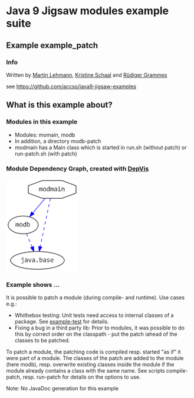 ﻿ # Java 9 Jigsaw modules example suite
## Example example_patch

### Info
Written by [Martin Lehmann](https://github.com/mrtnlhmnn), [Kristine Schaal](https://github.com/kristines) and [Rüdiger Grammes](https://github.com/rgrammes) 

see https://github.com/accso/java9-jigsaw-examples

## What is this example about?

### Modules in this example
* Modules: momain, modb
* In addition, a directory modb-patch
* modmain has a Main class which is started in run.sh (without patch) or run-patch.sh (with patch)

### Module Dependency Graph, created with [DepVis](https://github.com/accso/java9-jigsaw-depvis)
![Example's Module Dependency Graph](moduledependencies.png)

### Example shows ...
It is possible to patch a module (during compile- and runtime). Use cases e.g.:
* Whithebox testing: Unit tests need access to internal classes of a package. See [example-test](../example_test) for details.
* Fixing a bug in a third party lib: Prior to modules, it was possible to do this by correct order on the classpath - put the patch iahead of the classes to be patched.

To patch a module, the patching code is compiled resp. started "as if" it were part of a module. The classes of the patch are added to the module (here modb), 
resp. overwrite existing classes inside the module if the module already contains a class with the same name.
See scripts compile-patch, resp. run-patch for details on the options to use.

Note: No JavaDoc generation for this example
